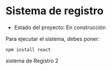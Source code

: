 <h1 >Sistema de registro</h1>

- Estado del proyecto: En construcción

Para ejecutar el sistema, debes poner:

```npm install react```

sistema de Registro 2
